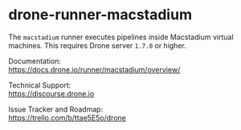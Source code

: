 # drone-runner-macstadium

The `macstadium` runner executes pipelines inside Macstadium virtual machines. This requires Drone server `1.7.0` or higher.

Documentation:<br/>
https://docs.drone.io/runner/macstadium/overview/

Technical Support:<br/>
https://discourse.drone.io

Issue Tracker and Roadmap:<br/>
https://trello.com/b/ttae5E5o/drone

